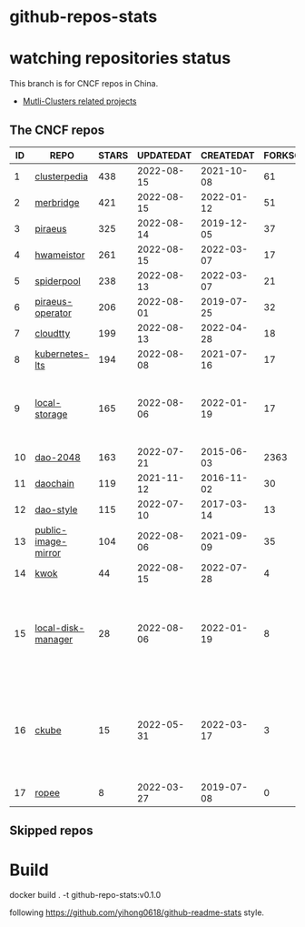 # github-repos-stats

# watching repositories status

This branch is for CNCF repos in China.
- [Mutli-Clusters related projects](https://github.com/pacoxu/github-repos-stats/tree/multi-clusters)


<!--START_SECTION:github_repos-->
## The CNCF repos
| ID |                                   REPO                                   | STARS | UPDATEDAT  | CREATEDAT  | FORKSCOUNT |                                                                                                                             DESCRIPTIONS                                                                                                                             |
|----|--------------------------------------------------------------------------|-------|------------|------------|------------|----------------------------------------------------------------------------------------------------------------------------------------------------------------------------------------------------------------------------------------------------------------------|
|  1 | [clusterpedia](https://github.com/clusterpedia-io/clusterpedia)          |   438 | 2022-08-15 | 2021-10-08 |         61 | The Encyclopedia of Kubernetes clusters                                                                                                                                                                                                                              |
|  2 | [merbridge](https://github.com/merbridge/merbridge)                      |   421 | 2022-08-15 | 2022-01-12 |         51 | Use eBPF to speed up your Service Mesh like crossing an Einstein-Rosen Bridge.                                                                                                                                                                                       |
|  3 | [piraeus](https://github.com/piraeusdatastore/piraeus)                   |   325 | 2022-08-14 | 2019-12-05 |         37 | High Available Datastore for Kubernetes                                                                                                                                                                                                                              |
|  4 | [hwameistor](https://github.com/hwameistor/hwameistor)                   |   261 | 2022-08-15 | 2022-03-07 |         17 | Hwameistor is an HA local storage system for cloud-native stateful workloads.                                                                                                                                                                                        |
|  5 | [spiderpool](https://github.com/spidernet-io/spiderpool)                 |   238 | 2022-08-13 | 2022-03-07 |         21 | kubernetes ipam                                                                                                                                                                                                                                                      |
|  6 | [piraeus-operator](https://github.com/piraeusdatastore/piraeus-operator) |   206 | 2022-08-01 | 2019-07-25 |         32 | The Piraeus Operator manages LINSTOR clusters in Kubernetes.                                                                                                                                                                                                         |
|  7 | [cloudtty](https://github.com/cloudtty/cloudtty)                         |   199 | 2022-08-13 | 2022-04-28 |         18 | A Friendly Kubernetes CloudShell (Web Terminal) !                                                                                                                                                                                                                    |
|  8 | [kubernetes-lts](https://github.com/klts-io/kubernetes-lts)              |   194 | 2022-08-08 | 2021-07-16 |         17 | Kubernetes LTS(long term support)                                                                                                                                                                                                                                    |
|  9 | [local-storage](https://github.com/hwameistor/local-storage)             |   165 | 2022-08-06 | 2022-01-19 |         17 | [DEPRECATED] The code has been move to https://github.com/hwameistor/hwameistor.  Local Storage is one of HwameiStor components. It will provision the local LVM volume.                                                                                             |
| 10 | [dao-2048](https://github.com/DaoCloud/dao-2048)                         |   163 | 2022-07-21 | 2015-06-03 |       2363 | 2048 is a number puzzle game.                                                                                                                                                                                                                                        |
| 11 | [daochain](https://github.com/DaoCloud/daochain)                         |   119 | 2021-11-12 | 2016-11-02 |         30 | Docker image verification system based on Ethereum                                                                                                                                                                                                                   |
| 12 | [dao-style](https://github.com/DaoCloud/dao-style)                       |   115 | 2022-07-10 | 2017-03-14 |         13 | 🎉 A high quality component library built on Vue.js 2.0                                                                                                                                                                                                              |
| 13 | [public-image-mirror](https://github.com/DaoCloud/public-image-mirror)   |   104 | 2022-08-06 | 2021-09-09 |         35 | 很多镜像都在国外。比如 gcr 。国内下载很慢，需要加速。                                                                                                                                                                                                                |
| 14 | [kwok](https://github.com/kubernetes-sigs/kwok)                          |    44 | 2022-08-15 | 2022-07-28 |          4 | Simulate thousands of fake kubelets, on a laptop with minimum resource footprint.                                                                                                                                                                                    |
| 15 | [local-disk-manager](https://github.com/hwameistor/local-disk-manager)   |    28 | 2022-08-06 | 2022-01-19 |          8 | [DEPRECATED] The code has been move to https://github.com/hwameistor/hwameistor . Local Disk Manager is one of HwameiStor components. It will manage all the local disks of the HwameiStor nodes, including provision local Disk volume, and disk health management. |
| 16 | [ckube](https://github.com/DaoCloud/ckube)                               |    15 | 2022-05-31 | 2022-03-17 |          3 | Kubernetes APIServer 高性能代理组件，代理 APIServer 的 List 请求，其它类型的请求会直接反向代理到原生 APIServer。 CKube 还额外支持了分页、搜索和索引等功能。 并且，CKube 100% 兼容原生 kubectl 和 kube client sdk，只需要简单的配置即可实现全局替换。                 |
| 17 | [ropee](https://github.com/DaoCloud/ropee)                               |     8 | 2022-03-27 | 2019-07-08 |          0 | A scalable prometheus remote storage adapter for splunk.                                                                                                                                                                                                             |



## Skipped repos
<!--END_SECTION:github_repos-->

# Build

docker build . -t github-repo-stats:v0.1.0

following https://github.com/yihong0618/github-readme-stats style.
